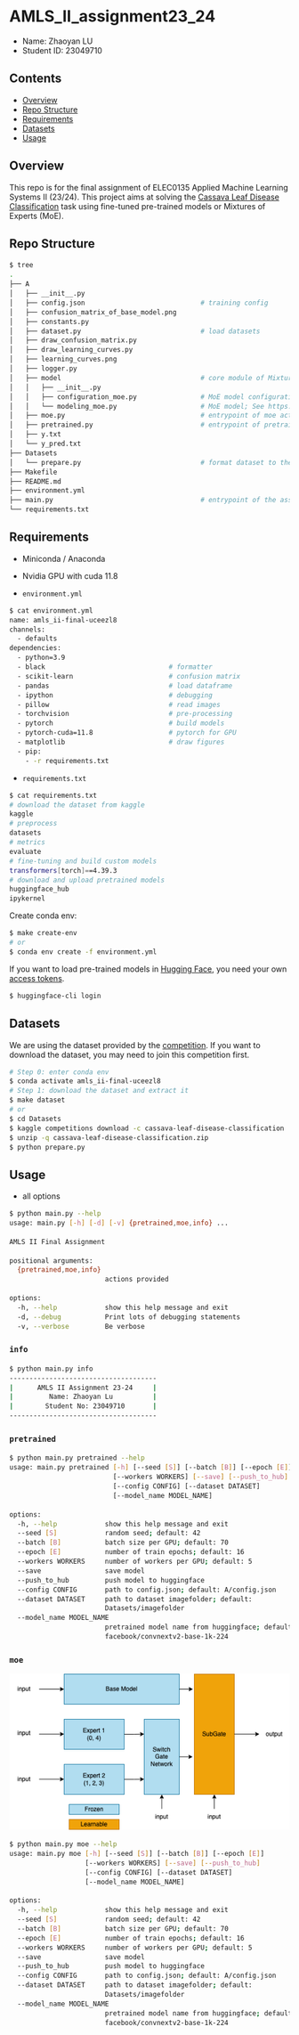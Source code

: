 # AMLS_II_assignment23_24

* Name: Zhaoyan LU
* Student ID: 23049710

## Contents

- [Overview](#Overview)
- [Repo Structure](#Repo-Structure)
- [Requirements](#Requirements)
- [Datasets](#Datasets)
- [Usage](#Usage)

## Overview

This repo is for the final assignment of ELEC0135 Applied Machine Learning Systems II (23/24).
This project aims at solving the [Cassava Leaf Disease Classification](https://www.kaggle.com/competitions/cassava-leaf-disease-classification/) task
using fine-tuned pre-trained models or Mixtures of Experts (MoE).

## Repo Structure

```bash
$ tree
.
├── A
│   ├── __init__.py
│   ├── config.json                             # training config
│   ├── confusion_matrix_of_base_model.png
│   ├── constants.py
│   ├── dataset.py                              # load datasets
│   ├── draw_confusion_matrix.py
│   ├── draw_learning_curves.py
│   ├── learning_curves.png
│   ├── logger.py
│   ├── model                                   # core module of Mixtures of Experts
│   │   ├── __init__.py
│   │   ├── configuration_moe.py                # MoE model configurations
│   │   └── modeling_moe.py                     # MoE model; See https://huggingface.co/docs/transformers/custom_models#sharing-custom-models
│   ├── moe.py                                  # entrypoint of moe action; train and test
│   ├── pretrained.py                           # entrypoint of pretrained action; train and test
│   ├── y.txt
│   └── y_pred.txt
├── Datasets
│   └── prepare.py                              # format dataset to the imagefolder format; See https://huggingface.co/docs/datasets/v2.0.0/en/image_process#imagefolder
├── Makefile
├── README.md
├── environment.yml
├── main.py                                     # entrypoint of the assignment
└── requirements.txt
```

## Requirements

* Miniconda / Anaconda
* Nvidia GPU with cuda 11.8

* `environment.yml`

```bash
$ cat environment.yml
name: amls_ii-final-uceezl8
channels:
  - defaults
dependencies:
  - python=3.9
  - black                               # formatter
  - scikit-learn                        # confusion matrix
  - pandas                              # load dataframe
  - ipython                             # debugging
  - pillow                              # read images
  - torchvision                         # pre-processing
  - pytorch                             # build models
  - pytorch-cuda=11.8                   # pytorch for GPU
  - matplotlib                          # draw figures
  - pip:
    - -r requirements.txt
```

* `requirements.txt`

```bash
$ cat requirements.txt
# download the dataset from kaggle
kaggle
# preprocess
datasets
# metrics
evaluate
# fine-tuning and build custom models
transformers[torch]==4.39.3
# download and upload pretrained models
huggingface_hub
ipykernel
```

Create conda env:

```bash
$ make create-env
# or
$ conda env create -f environment.yml
```

If you want to load pre-trained models in [Hugging Face](https://huggingface.co),
you need your own [access tokens](https://huggingface.co/docs/hub/security-tokens).

```bash
$ huggingface-cli login
```

## Datasets

We are using the dataset provided by the [competition](https://www.kaggle.com/competitions/cassava-leaf-disease-classification/data).
If you want to download the dataset, you may need to join this competition first.

```bash
# Step 0: enter conda env
$ conda activate amls_ii-final-uceezl8
# Step 1: download the dataset and extract it
$ make dataset
# or
$ cd Datasets
$ kaggle competitions download -c cassava-leaf-disease-classification
$ unzip -q cassava-leaf-disease-classification.zip
$ python prepare.py
```

## Usage

* all options

```bash
$ python main.py --help
usage: main.py [-h] [-d] [-v] {pretrained,moe,info} ...

AMLS II Final Assignment

positional arguments:
  {pretrained,moe,info}
                        actions provided

options:
  -h, --help            show this help message and exit
  -d, --debug           Print lots of debugging statements
  -v, --verbose         Be verbose
```

### `info`

```bash
$ python main.py info
-------------------------------------
|      AMLS II Assignment 23-24     |
|         Name: Zhaoyan Lu          |
|        Student No: 23049710       |
-------------------------------------
```

### `pretrained`

```bash
$ python main.py pretrained --help
usage: main.py pretrained [-h] [--seed [S]] [--batch [B]] [--epoch [E]]
                          [--workers WORKERS] [--save] [--push_to_hub]
                          [--config CONFIG] [--dataset DATASET]
                          [--model_name MODEL_NAME]

options:
  -h, --help            show this help message and exit
  --seed [S]            random seed; default: 42
  --batch [B]           batch size per GPU; default: 70
  --epoch [E]           number of train epochs; default: 16
  --workers WORKERS     number of workers per GPU; default: 5
  --save                save model
  --push_to_hub         push model to huggingface
  --config CONFIG       path to config.json; default: A/config.json
  --dataset DATASET     path to dataset imagefolder; default:
                        Datasets/imagefolder
  --model_name MODEL_NAME
                        pretrained model name from huggingface; default:
                        facebook/convnextv2-base-1k-224
```

### `moe`

![](model_flowchart.png)

```bash
$ python main.py moe --help
usage: main.py moe [-h] [--seed [S]] [--batch [B]] [--epoch [E]]
                   [--workers WORKERS] [--save] [--push_to_hub]
                   [--config CONFIG] [--dataset DATASET]
                   [--model_name MODEL_NAME]

options:
  -h, --help            show this help message and exit
  --seed [S]            random seed; default: 42
  --batch [B]           batch size per GPU; default: 70
  --epoch [E]           number of train epochs; default: 16
  --workers WORKERS     number of workers per GPU; default: 5
  --save                save model
  --push_to_hub         push model to huggingface
  --config CONFIG       path to config.json; default: A/config.json
  --dataset DATASET     path to dataset imagefolder; default:
                        Datasets/imagefolder
  --model_name MODEL_NAME
                        pretrained model name from huggingface; default:
                        facebook/convnextv2-base-1k-224
```
